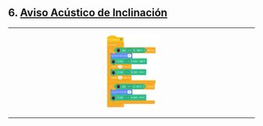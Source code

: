 ## 6. [Aviso Acústico de Inclinación](README.md)

---

<p align="center"><img src="img/avisoAcustico.png" alt="avisoAcust" width="22%"></p>

---
